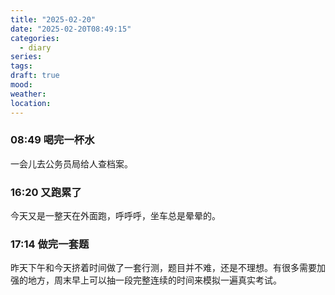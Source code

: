 ```yaml
---
title: "2025-02-20"
date: "2025-02-20T08:49:15"
categories:
  - diary
series: 
tags: 
draft: true
mood: 
weather: 
location:
---
```



### 08:49 喝完一杯水

一会儿去公务员局给人查档案。

### 16:20 又跑累了

今天又是一整天在外面跑，呼呼呼，坐车总是晕晕的。

### 17:14 做完一套题

昨天下午和今天挤着时间做了一套行测，题目并不难，还是不理想。有很多需要加强的地方，周末早上可以抽一段完整连续的时间来模拟一遍真实考试。
